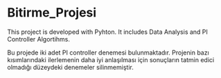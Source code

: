 # Bitirme_Projesi
This project is developed with Pyhton. It includes Data Analysis and PI Controller Algortihms.

Bu projede iki adet PI controller denemesi bulunmaktadır.
Projenin bazı kısımlarındaki ilerlemenin daha iyi anlaşılması için sonuçların tatmin edici olmadığı düzeydeki denemeler silinmemiştir.
